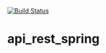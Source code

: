 [![Build Status](https://travis-ci.org/guioliveira1992/api_rest_spring.svg?branch=master)](https://travis-ci.org/guioliveira1992/api_rest_spring)
# api_rest_spring
